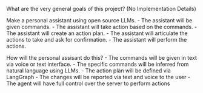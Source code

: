 What are the very general goals of this project? (No Implementation Details) 

Make a personal assistant using open source LLMs. 
    - The assistant will be given commands.
    - The assistant will take action based on the commands.
    - The assistant will create an action plan.
    - The assistant will articulate the actions to take and ask for confirmation.
    - The assistant will perform the actions.

How will the personal assisant do this?
    - The commands will be given in text via voice or text interface.
    - The specific commands will be inferred from natural language using LLMs.
    - The action plan will be defined via LangGraph
    - The changes will be reported via text and voice to the user
    - The agent will have full control over the server to perform actions


